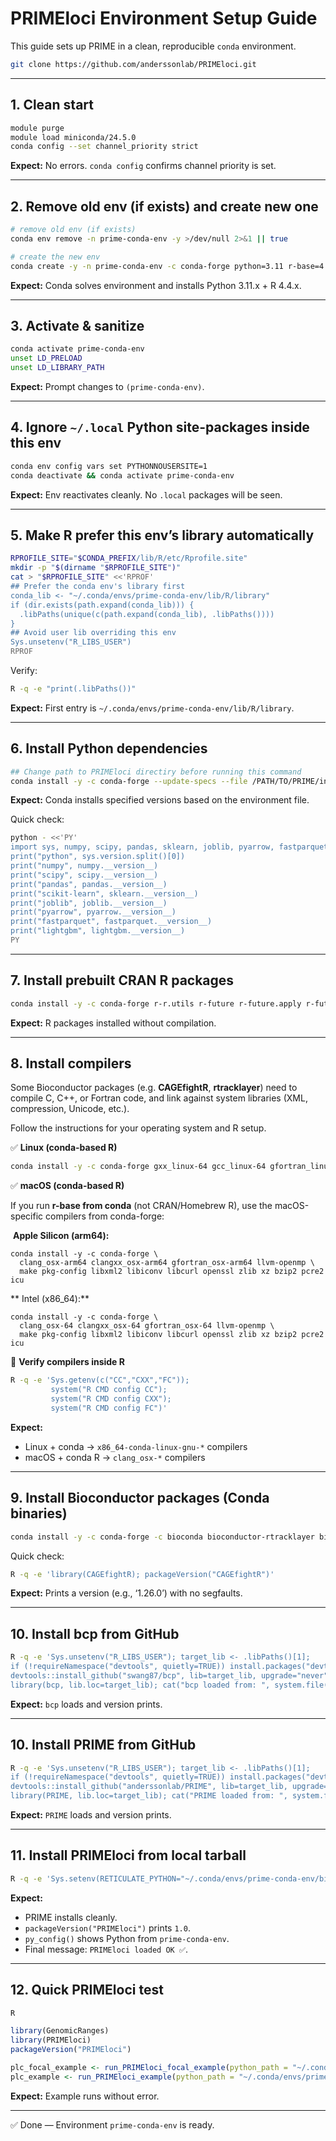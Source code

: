 # PRIMEloci Environment Setup Guide

This guide sets up PRIME in a clean, reproducible `conda` environment.

```bash
git clone https://github.com/anderssonlab/PRIMEloci.git
```

---



## 1. Clean start

```bash
module purge
module load miniconda/24.5.0
conda config --set channel_priority strict
```

**Expect:** No errors. `conda config` confirms channel priority is set.

---



## 2. Remove old env (if exists) and create new one

```bash
# remove old env (if exists)
conda env remove -n prime-conda-env -y >/dev/null 2>&1 || true

# create the new env
conda create -y -n prime-conda-env -c conda-forge python=3.11 r-base=4.4
```

**Expect:** Conda solves environment and installs Python 3.11.x + R 4.4.x.

---



## 3. Activate & sanitize

```bash
conda activate prime-conda-env
unset LD_PRELOAD
unset LD_LIBRARY_PATH
```

**Expect:** Prompt changes to `(prime-conda-env)`.

---



## 4. Ignore `~/.local` Python site-packages inside this env

```bash
conda env config vars set PYTHONNOUSERSITE=1
conda deactivate && conda activate prime-conda-env
```

**Expect:** Env reactivates cleanly. No `.local` packages will be seen.

---



## 5. Make R prefer this env’s library automatically

```bash
RPROFILE_SITE="$CONDA_PREFIX/lib/R/etc/Rprofile.site"
mkdir -p "$(dirname "$RPROFILE_SITE")"
cat > "$RPROFILE_SITE" <<'RPROF'
## Prefer the conda env's library first
conda_lib <- "~/.conda/envs/prime-conda-env/lib/R/library"
if (dir.exists(path.expand(conda_lib))) {
  .libPaths(unique(c(path.expand(conda_lib), .libPaths())))
}
## Avoid user lib overriding this env
Sys.unsetenv("R_LIBS_USER")
RPROF
```

Verify:
```bash
R -q -e "print(.libPaths())"
```

**Expect:** First entry is `~/.conda/envs/prime-conda-env/lib/R/library`.

---



## 6. Install Python dependencies

```bash
## Change path to PRIMEloci directiry before running this command
conda install -y -c conda-forge --update-specs --file /PATH/TO/PRIME/inst/envfile/environment.txt
```

**Expect:** Conda installs specified versions based on the environment file.

Quick check:
```bash
python - <<'PY'
import sys, numpy, scipy, pandas, sklearn, joblib, pyarrow, fastparquet, lightgbm
print("python", sys.version.split()[0])
print("numpy", numpy.__version__)
print("scipy", scipy.__version__)
print("pandas", pandas.__version__)
print("scikit-learn", sklearn.__version__)
print("joblib", joblib.__version__)
print("pyarrow", pyarrow.__version__)
print("fastparquet", fastparquet.__version__)
print("lightgbm", lightgbm.__version__)
PY
```

---



## 7. Install prebuilt CRAN R packages

```bash
conda install -y -c conda-forge r-r.utils r-future r-future.apply r-future.callr r-foreach r-argparse r-doparallel r-reticulate r-arrow r-igraph r-catools r-zoo r-biocmanager r-remotes r-devtools r-sparsematrixstats
```

**Expect:** R packages installed without compilation.

---



## 8. Install compilers

Some Bioconductor packages (e.g. **CAGEfightR**, **rtracklayer**) need to compile C, C++, or Fortran code, and link against system libraries (XML, compression, Unicode, etc.).

Follow the instructions for your operating system and R setup.

✅ **Linux (conda-based R)**

```bash
conda install -y -c conda-forge gxx_linux-64 gcc_linux-64 gfortran_linux-64 make pkg-config
```

✅ **macOS (conda-based R)**

If you run **r-base from conda** (not CRAN/Homebrew R), use the macOS-specific compilers from conda-forge:

​	**Apple Silicon (arm64):**

```
conda install -y -c conda-forge \
  clang_osx-arm64 clangxx_osx-arm64 gfortran_osx-arm64 llvm-openmp \
  make pkg-config libxml2 libiconv libcurl openssl zlib xz bzip2 pcre2 icu
```

**	Intel (x86_64):**

```
conda install -y -c conda-forge \
  clang_osx-64 clangxx_osx-64 gfortran_osx-64 llvm-openmp \
  make pkg-config libxml2 libiconv libcurl openssl zlib xz bzip2 pcre2 icu
```

🔎 **Verify compilers inside R**

```bash
R -q -e 'Sys.getenv(c("CC","CXX","FC")); 
         system("R CMD config CC"); 
         system("R CMD config CXX"); 
         system("R CMD config FC")'
```

**Expect:**

- Linux + conda → `x86_64-conda-linux-gnu-*` compilers
- macOS + conda R → `clang_osx-*` compilers

---



## 9. Install Bioconductor packages (Conda binaries)

```bash
conda install -y -c conda-forge -c bioconda bioconductor-rtracklayer bioconductor-genomicranges bioconductor-iranges bioconductor-genomeinfodb bioconductor-summarizedexperiment bioconductor-biocparallel bioconductor-bsgenome bioconductor-cagefightr
```

Quick check:

```bash
R -q -e 'library(CAGEfightR); packageVersion("CAGEfightR")'
```

**Expect:** Prints a version (e.g., ‘1.26.0’) with no segfaults.

---



## 10. Install bcp from GitHub

```bash
R -q -e 'Sys.unsetenv("R_LIBS_USER"); target_lib <- .libPaths()[1];
if (!requireNamespace("devtools", quietly=TRUE)) install.packages("devtools", lib=target_lib, repos="https://cloud.r-project.org");
devtools::install_github("swang87/bcp", lib=target_lib, upgrade="never", dependencies=TRUE, force=TRUE);
library(bcp, lib.loc=target_lib); cat("bcp loaded from: ", system.file(package="bcp"), "\n"); print(packageVersion("bcp"))'
```

**Expect:** `bcp` loads and version prints.

---



## 10. Install PRIME from GitHub

```bash
R -q -e 'Sys.unsetenv("R_LIBS_USER"); target_lib <- .libPaths()[1];
if (!requireNamespace("devtools", quietly=TRUE)) install.packages("devtools", lib=target_lib, repos="https://cloud.r-project.org");
devtools::install_github("anderssonlab/PRIME", lib=target_lib, upgrade="never", dependencies=TRUE, force=TRUE);
library(PRIME, lib.loc=target_lib); cat("PRIME loaded from: ", system.file(package="PRIME"), "\n"); print(packageVersion("PRIME"))'
```

**Expect:** `PRIME` loads and version prints.

---



## 11. Install PRIMEloci from local tarball

```bash
R -q -e 'Sys.setenv(RETICULATE_PYTHON="~/.conda/envs/prime-conda-env/bin/python3", PYTHONNOUSERSITE="1"); install.packages("/PATH/TO/PRIMEloci/PRIMEloci_1.0.tar.gz", repos=NULL, type="source", lib=.libPaths()[1]); library(PRIMEloci); packageVersion("PRIMEloci"); library(reticulate); print(py_config()); cat("\nPRIMEloci loaded OK ✅\n")'
```

**Expect:**

- PRIME installs cleanly.
- `packageVersion("PRIMEloci")` prints `1.0`.
- `py_config()` shows Python from `prime-conda-env`.
- Final message: `PRIMEloci loaded OK ✅`.

---



## 12. Quick PRIMEloci test

```r
R

library(GenomicRanges)
library(PRIMEloci)
packageVersion("PRIMEloci")

plc_focal_example <- run_PRIMEloci_focal_example(python_path = "~/.conda/envs/prime-conda-env/bin/python3")
plc_example <- run_PRIMEloci_example(python_path = "~/.conda/envs/prime-conda-env/bin/python3")
```

**Expect:** Example runs without error.

---

✅ Done — Environment `prime-conda-env` is ready.
